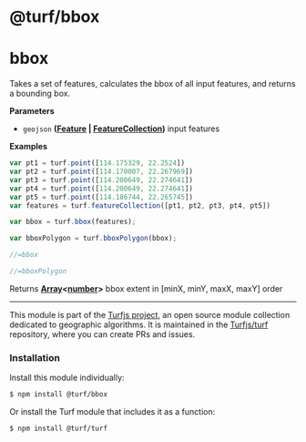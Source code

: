# @turf/bbox

# bbox

Takes a set of features, calculates the bbox of all input features, and returns a bounding box.

**Parameters**

-   `geojson` **([Feature](http://geojson.org/geojson-spec.html#feature-objects) \| [FeatureCollection](http://geojson.org/geojson-spec.html#feature-collection-objects))** input features

**Examples**

```javascript
var pt1 = turf.point([114.175329, 22.2524])
var pt2 = turf.point([114.170007, 22.267969])
var pt3 = turf.point([114.200649, 22.274641])
var pt4 = turf.point([114.200649, 22.274641])
var pt5 = turf.point([114.186744, 22.265745])
var features = turf.featureCollection([pt1, pt2, pt3, pt4, pt5])

var bbox = turf.bbox(features);

var bboxPolygon = turf.bboxPolygon(bbox);

//=bbox

//=bboxPolygon
```

Returns **[Array](https://developer.mozilla.org/en-US/docs/Web/JavaScript/Reference/Global_Objects/Array)&lt;[number](https://developer.mozilla.org/en-US/docs/Web/JavaScript/Reference/Global_Objects/Number)>** bbox extent in [minX, minY, maxX, maxY] order

<!-- This file is automatically generated. Please don't edit it directly:
if you find an error, edit the source file (likely index.js), and re-run
./scripts/generate-readmes in the turf project. -->

---

This module is part of the [Turfjs project](http://turfjs.org/), an open source
module collection dedicated to geographic algorithms. It is maintained in the
[Turfjs/turf](https://github.com/Turfjs/turf) repository, where you can create
PRs and issues.

### Installation

Install this module individually:

```sh
$ npm install @turf/bbox
```

Or install the Turf module that includes it as a function:

```sh
$ npm install @turf/turf
```
